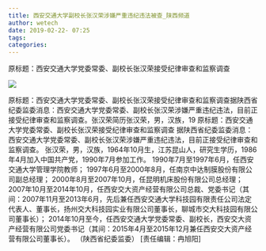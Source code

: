```yaml
---
title: 西安交通大学副校长张汉荣涉嫌严重违纪违法被查_陕西频道
author: wetech
date: 2019-02-22- 07:25
tags: 
categories: 
---
```

原标题：西安交通大学党委常委、副校长张汉荣接受纪律审查和监察调查
<!-- more -->
                
<img align="center" border="0" src="http://p2.ifengimg.com/a/2016/0810/204c433878d5cf9size1_w16_h16.png" />
                
            
原标题：西安交通大学党委常委、副校长张汉荣接受纪律审查和监察调查据陕西省纪委监委消息：西安交通大学党委常委、副校长张汉荣涉嫌严重违纪违法，目前正接受纪律审查和监察调查。张汉荣简历张汉荣，男，汉族，19
原标题：西安交通大学党委常委、副校长张汉荣接受纪律审查和监察调查
据陕西省纪委监委消息：西安交通大学党委常委、副校长张汉荣涉嫌严重违纪违法，目前正接受纪律审查和监察调查。
张汉荣，男，汉族，1964年10月生，江苏昆山人，研究生学历，1986年4月加入中国共产党，1990年7月参加工作。
1990年7月至1997年6月，任西安交通大学管理学院教师；
1997年6月至2000年8月，任南京中达制膜股份有限公司副总经理；
2000年8月至2007年10月，任昆明机床股份有限公司总经理；
2007年10月至2014年10月，任西安交大资产经营有限公司总裁、党委书记（其间：2007年11月至2013年6月，先后兼任西安交通大学科技园有限责任公司法定代表人、董事长，扬州交大科技园实业有限公司董事长，聊城市交大科技园有限公司董事长）；
2014年10月至今，任西安交通大学党委常委、副校长，西安交大资产经营有限公司党委书记（其间：2015年4月至2015年12月兼任西安交大资产经营有限公司董事长）。
（陕西省纪委监委）
[责任编辑：冉旭阳]
            
